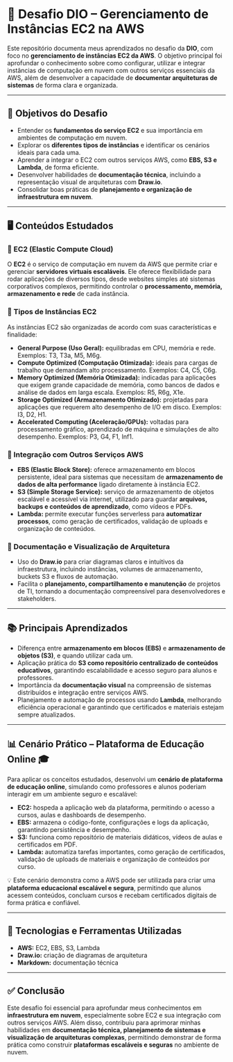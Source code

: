 # 🚀 Desafio DIO – Gerenciamento de Instâncias EC2 na AWS

Este repositório documenta meus aprendizados no desafio da **DIO**, com foco no **gerenciamento de instâncias EC2 da AWS**. O objetivo principal foi aprofundar o conhecimento sobre como configurar, utilizar e integrar instâncias de computação em nuvem com outros serviços essenciais da AWS, além de desenvolver a capacidade de **documentar arquiteturas de sistemas** de forma clara e organizada.

---

## 📌 Objetivos do Desafio

- Entender os **fundamentos do serviço EC2** e sua importância em ambientes de computação em nuvem.  
- Explorar os **diferentes tipos de instâncias** e identificar os cenários ideais para cada uma.  
- Aprender a integrar o EC2 com outros serviços AWS, como **EBS, S3 e Lambda**, de forma eficiente.  
- Desenvolver habilidades de **documentação técnica**, incluindo a representação visual de arquiteturas com **Draw.io**.  
- Consolidar boas práticas de **planejamento e organização de infraestrutura em nuvem**.  

---

## 🖥️ Conteúdos Estudados

### 🔹 EC2 (Elastic Compute Cloud)
O **EC2** é o serviço de computação em nuvem da AWS que permite criar e gerenciar **servidores virtuais escaláveis**. Ele oferece flexibilidade para rodar aplicações de diversos tipos, desde websites simples até sistemas corporativos complexos, permitindo controlar o **processamento, memória, armazenamento e rede** de cada instância.

### 🔹 Tipos de Instâncias EC2
As instâncias EC2 são organizadas de acordo com suas características e finalidade:

- **General Purpose (Uso Geral):** equilibradas em CPU, memória e rede. Exemplos: T3, T3a, M5, M6g.  
- **Compute Optimized (Computação Otimizada):** ideais para cargas de trabalho que demandam alto processamento. Exemplos: C4, C5, C6g.  
- **Memory Optimized (Memória Otimizada):** indicadas para aplicações que exigem grande capacidade de memória, como bancos de dados e análise de dados em larga escala. Exemplos: R5, R6g, X1e.  
- **Storage Optimized (Armazenamento Otimizado):** projetadas para aplicações que requerem alto desempenho de I/O em disco. Exemplos: I3, D2, H1.  
- **Accelerated Computing (Aceleração/GPUs):** voltadas para processamento gráfico, aprendizado de máquina e simulações de alto desempenho. Exemplos: P3, G4, F1, Inf1.  

### 🔹 Integração com Outros Serviços AWS
- **EBS (Elastic Block Store):** oferece armazenamento em blocos persistente, ideal para sistemas que necessitam de **armazenamento de dados de alta performance** ligado diretamente à instância EC2.  
- **S3 (Simple Storage Service):** serviço de armazenamento de objetos escalável e acessível via internet, utilizado para guardar **arquivos, backups e conteúdos de aprendizado**, como vídeos e PDFs.  
- **Lambda:** permite executar funções serverless para **automatizar processos**, como geração de certificados, validação de uploads e organização de conteúdos.

### 🔹 Documentação e Visualização de Arquitetura
- Uso do **Draw.io** para criar diagramas claros e intuitivos da infraestrutura, incluindo instâncias, volumes de armazenamento, buckets S3 e fluxos de automação.  
- Facilita o **planejamento, compartilhamento e manutenção** de projetos de TI, tornando a documentação compreensível para desenvolvedores e stakeholders.  

---

## 📚 Principais Aprendizados

- Diferença entre **armazenamento em blocos (EBS)** e **armazenamento de objetos (S3)**, e quando utilizar cada um.  
- Aplicação prática do **S3 como repositório centralizado de conteúdos educativos**, garantindo escalabilidade e acesso seguro para alunos e professores.  
- Importância da **documentação visual** na compreensão de sistemas distribuídos e integração entre serviços AWS.  
- Planejamento e automação de processos usando **Lambda**, melhorando eficiência operacional e garantindo que certificados e materiais estejam sempre atualizados.  

---

## 📊 Cenário Prático – Plataforma de Educação Online 🎓

Para aplicar os conceitos estudados, desenvolvi um **cenário de plataforma de educação online**, simulando como professores e alunos poderiam interagir em um ambiente seguro e escalável:

- **EC2:** hospeda a aplicação web da plataforma, permitindo o acesso a cursos, aulas e dashboards de desempenho.  
- **EBS:** armazena o código-fonte, configurações e logs da aplicação, garantindo persistência e desempenho.  
- **S3:** funciona como repositório de materiais didáticos, vídeos de aulas e certificados em PDF.  
- **Lambda:** automatiza tarefas importantes, como geração de certificados, validação de uploads de materiais e organização de conteúdos por curso.  

💡 Este cenário demonstra como a AWS pode ser utilizada para criar uma **plataforma educacional escalável e segura**, permitindo que alunos acessem conteúdos, concluam cursos e recebam certificados digitais de forma prática e confiável.

---

## 📎 Tecnologias e Ferramentas Utilizadas

- **AWS:** EC2, EBS, S3, Lambda  
- **Draw.io:** criação de diagramas de arquitetura  
- **Markdown:** documentação técnica  

---

## ✅ Conclusão

Este desafio foi essencial para aprofundar meus conhecimentos em **infraestrutura em nuvem**, especialmente sobre EC2 e sua integração com outros serviços AWS. Além disso, contribuiu para aprimorar minhas habilidades em **documentação técnica, planejamento de sistemas e visualização de arquiteturas complexas**, permitindo demonstrar de forma prática como construir **plataformas escaláveis e seguras** no ambiente de nuvem.
